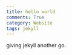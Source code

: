 ```yaml
---
title: hello world
comments: True
category: Website
tags: jekyll
---
```


giving jekyll another go.
